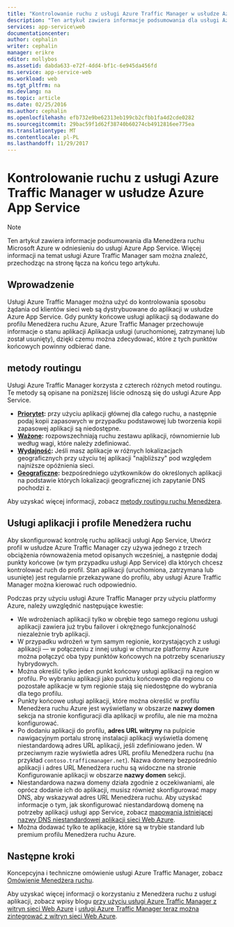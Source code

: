 ```yaml
---
title: "Kontrolowanie ruchu z usługi Azure Traffic Manager w usłudze Azure App Service"
description: "Ten artykuł zawiera informacje podsumowania dla usługi Azure Traffic Manager w odniesieniu do usługi Azure App Service."
services: app-service\web
documentationcenter: 
author: cephalin
writer: cephalin
manager: erikre
editor: mollybos
ms.assetid: dabda633-e72f-4dd4-bf1c-6e945da456fd
ms.service: app-service-web
ms.workload: web
ms.tgt_pltfrm: na
ms.devlang: na
ms.topic: article
ms.date: 02/25/2016
ms.author: cephalin
ms.openlocfilehash: efb732e9be62313eb199cb2cfbb1fa4d2cde0282
ms.sourcegitcommit: 29bac59f1d62f38740b60274cb4912816ee775ea
ms.translationtype: MT
ms.contentlocale: pl-PL
ms.lasthandoff: 11/29/2017
---
```

# <a name="controlling-azure-app-service-traffic-with-azure-traffic-manager"></a>Kontrolowanie ruchu z usługi Azure Traffic Manager w usłudze Azure App Service
> [!NOTE]
> Ten artykuł zawiera informacje podsumowania dla Menedżera ruchu Microsoft Azure w odniesieniu do usługi Azure App Service. Więcej informacji na temat usługi Azure Traffic Manager sam można znaleźć, przechodząc na stronę łącza na końcu tego artykułu.
> 
> 

## <a name="introduction"></a>Wprowadzenie
Usługi Azure Traffic Manager można użyć do kontrolowania sposobu żądania od klientów sieci web są dystrybuowane do aplikacji w usłudze Azure App Service. Gdy punkty końcowe usługi aplikacji są dodawane do profilu Menedżera ruchu Azure, Azure Traffic Manager przechowuje informacje o stanu aplikacji Aplikacja usługi (uruchomionej, zatrzymanej lub został usunięty), dzięki czemu można zdecydować, które z tych punktów końcowych powinny odbierać dane.

## <a name="routing-methods"></a>metody routingu
Usługi Azure Traffic Manager korzysta z czterech różnych metod routingu. Te metody są opisane na poniższej liście odnoszą się do usługi Azure App Service.

* **[Priorytet](#priority):** przy użyciu aplikacji głównej dla całego ruchu, a następnie podaj kopii zapasowych w przypadku podstawowej lub tworzenia kopii zapasowej aplikacji są niedostępne.
* **[Ważone](#weighted):** rozpowszechniają ruchu zestawu aplikacji, równomiernie lub według wagi, które należy zdefiniować.
* **[Wydajność](#performance):** Jeśli masz aplikacje w różnych lokalizacjach geograficznych przy użyciu tej aplikacji "najbliższy" pod względem najniższe opóźnienia sieci.
* **[Geograficzne](#geographic):** bezpośredniego użytkowników do określonych aplikacji na podstawie których lokalizacji geograficznej ich zapytanie DNS pochodzi z. 

Aby uzyskać więcej informacji, zobacz [metody routingu ruchu Menedżera](../traffic-manager/traffic-manager-routing-methods.md).

## <a name="app-service-and-traffic-manager-profiles"></a>Usługi aplikacji i profile Menedżera ruchu
Aby skonfigurować kontrolę ruchu aplikacji usługi App Service, Utwórz profil w usłudze Azure Traffic Manager czy używa jednego z trzech obciążenia równoważenia metod opisanych wcześniej, a następnie dodaj punkty końcowe (w tym przypadku usługi App Service) dla których chcesz kontrolować ruch do profil. Stan aplikacji (uruchomiona, zatrzymana lub usunięte) jest regularnie przekazywane do profilu, aby usługi Azure Traffic Manager można kierować ruch odpowiednio.

Podczas przy użyciu usługi Azure Traffic Manager przy użyciu platformy Azure, należy uwzględnić następujące kwestie:

* We wdrożeniach aplikacji tylko w obrębie tego samego regionu usługi aplikacji zawiera już trybu failover i okrężnego funkcjonalność niezależnie tryb aplikacji.
* W przypadku wdrożeń w tym samym regionie, korzystających z usługi aplikacji — w połączeniu z innej usługi w chmurze platformy Azure można połączyć oba typy punktów końcowych na potrzeby scenariuszy hybrydowych.
* Można określić tylko jeden punkt końcowy usługi aplikacji na region w profilu. Po wybraniu aplikacji jako punktu końcowego dla regionu co pozostałe aplikacje w tym regionie stają się niedostępne do wybrania dla tego profilu.
* Punkty końcowe usługi aplikacji, które można określić w profilu Menedżera ruchu Azure jest wyświetlany w obszarze **nazwy domen** sekcja na stronie konfiguracji dla aplikacji w profilu, ale nie ma można konfigurować.
* Po dodaniu aplikacji do profilu, **adres URL witryny** na pulpicie nawigacyjnym portalu stronę instalacji aplikacji wyświetla domenę niestandardową adres URL aplikacji, jeśli zdefiniowano jeden. W przeciwnym razie wyświetla adres URL profilu Menedżera ruchu (na przykład `contoso.trafficmanager.net`). Nazwa domeny bezpośrednio aplikacji i adres URL Menedżera ruchu są widoczne na stronie Konfigurowanie aplikacji w obszarze **nazwy domen** sekcji.
* Niestandardowa nazwa domeny działa zgodnie z oczekiwaniami, ale oprócz dodanie ich do aplikacji, musisz również skonfigurować mapy DNS, aby wskazywał adres URL Menedżera ruchu. Aby uzyskać informacje o tym, jak skonfigurować niestandardową domenę na potrzeby aplikacji usługi app Service, zobacz [mapowania istniejącej nazwy DNS niestandardowej aplikacji sieci Web Azure](app-service-web-tutorial-custom-domain.md).
* Można dodawać tylko te aplikacje, które są w trybie standard lub premium profilu Menedżera ruchu Azure.

## <a name="next-steps"></a>Następne kroki
Koncepcyjna i techniczne omówienie usługi Azure Traffic Manager, zobacz [Omówienie Menedżera ruchu](../traffic-manager/traffic-manager-overview.md).

Aby uzyskać więcej informacji o korzystaniu z Menedżera ruchu z usługi aplikacji, zobacz wpisy blogu [przy użyciu usługi Azure Traffic Manager z witryn sieci Web Azure](http://blogs.msdn.com/b/waws/archive/2014/03/18/using-windows-azure-traffic-manager-with-waws.aspx) i [usługi Azure Traffic Manager teraz można zintegrować z witryn sieci Web Azure](https://azure.microsoft.com/blog/2014/03/27/azure-traffic-manager-can-now-integrate-with-azure-web-sites/).

